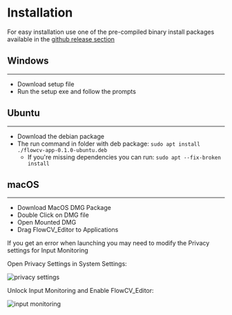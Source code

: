 # Installation

For easy installation use one of the pre-compiled binary install packages available in the [github release section](http://github.com)

## Windows

---

* Download setup file
* Run the setup exe and follow the prompts


## Ubuntu

---

* Download the debian package
* The run command in folder with deb package: ```sudo apt install ./flowcv-app-0.1.0-ubuntu.deb```
  * If you're missing dependencies you can run: ```sudo apt --fix-broken install```


## macOS

---

* Download MacOS DMG Package
* Double Click on DMG file
* Open Mounted DMG
* Drag FlowCV_Editor to Applications

If you get an error when launching you may need to modify the Privacy settings for Input Monitoring

Open Privacy Settings in System Settings:

![privacy settings](../images/macos_privacy_setting.png)

Unlock Input Monitoring and Enable FlowCV_Editor:

![input monitoring](../images/macos_privacy_input.png)



